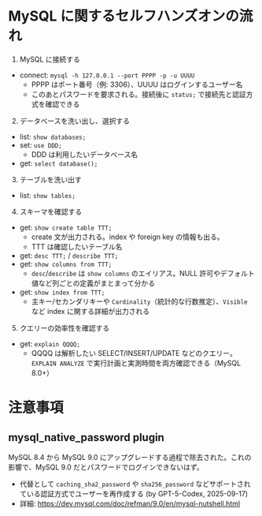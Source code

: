 # MySQL に関するセルフハンズオンの流れ

1. MySQL に接続する
  - connect: `mysql -h 127.0.0.1 --port PPPP -p -u UUUU`
    - PPPP はポート番号（例: 3306）、UUUU はログインするユーザー名
    - このあとパスワードを要求される。接続後に `status;` で接続先と認証方式を確認できる
2. データベースを洗い出し、選択する
  - list: `show databases;`
  - set: `use DDD;`
    - DDD は利用したいデータベース名
  - get: `select database();`
3. テーブルを洗い出す
  - list: `show tables;`
4. スキーマを確認する
  - get: `show create table TTT;`
    - create 文が出力される。index や foreign key の情報も出る。
    - TTT は確認したいテーブル名
  - get: `desc TTT;` / `describe TTT;`
  - get: `show columns from TTT;`
    - `desc`/`describe` は `show columns` のエイリアス。NULL 許可やデフォルト値など列ごとの定義がまとまって分かる
  - get: `show index from TTT;`
    - 主キー/セカンダリキーや `Cardinality`（統計的な行数推定）、`Visible` など index に関する詳細が出力される
5. クエリーの効率性を確認する
  - get: `explain QQQQ;`
    - QQQQ は解析したい SELECT/INSERT/UPDATE などのクエリー。`EXPLAIN ANALYZE` で実行計画と実測時間を両方確認できる（MySQL 8.0+）

# 注意事項
## mysql_native_password plugin
MySQL 8.4 から MySQL 9.0 にアップグレードする過程で除去された。これの影響で、MySQL 9.0 だとパスワードでログインできないはず。
- 代替として `caching_sha2_password` や `sha256_password` などサポートされている認証方式でユーザーを再作成する (by GPT-5-Codex, 2025-09-17)
- 詳細: <https://dev.mysql.com/doc/refman/9.0/en/mysql-nutshell.html>
